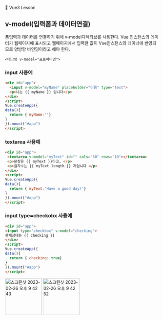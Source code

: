 :cactus: Vue3 Lesson 

## v-model(입력폼과 데이터연결)

폼입력과 데이터를 연결하기 위해 v-model디렉티브를 사용한다. Vue 인스턴스의 데이터가 웹페이지에 표시되고 웹페이지에서 입력한 값이 Vue인스턴스의 데이너에 반영되므로 양방향 바인딩이라고 해야 한다.

```
<태그명 v-model="프로퍼티명">
```
### input 사용예
```html
<div id="app">
  <input v-model="myName" placeholder="이름" type="text">
  <p>나는 {{ myName }} 입니다</p> 
</div>
<script>
Vue.createApp({
data(){
  return { myName:''}
}
}).mount("#app")
</script>

```
### textarea 사용예
``` html
<div id="app">
 <textarea v-model="myText" id="" cols="30" rows="10"></textarea>
 <p>문장은 {{ myText }}이고, </p>
 <p>글자수는 {{ myText.length }} 자입니다 </p>
</div>
<script>
Vue.createApp({
data(){
  return { myText:'Have a good day!'}
}
}).mount("#app")
</script>

```

### input type=checkobx 사용예
```html
<div id="app">
<input type="checkbox" v-model="checking">
현재상태는 {{ checking }}
</div>
<script>
Vue.createApp({
data(){
  return { checking: true}
}
}).mount("#app")
</script>

```
<img width="120" alt="스크린샷 2023-02-26 오후 9 42 43" src="https://user-images.githubusercontent.com/48478079/221411146-8458916a-539a-462f-a1f3-313c2b09ff86.png">

<img width="120" alt="스크린샷 2023-02-26 오후 9 42 52" src="https://user-images.githubusercontent.com/48478079/221411151-0be7b82b-a572-411d-a37e-2090a63cb556.png">
